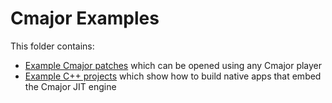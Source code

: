 # Cmajor Examples

This folder contains:

- [Example Cmajor patches](./patches/) which can be opened using any Cmajor player
- [Example C++ projects](./native_apps/) which show how to build native apps that embed the Cmajor JIT engine

